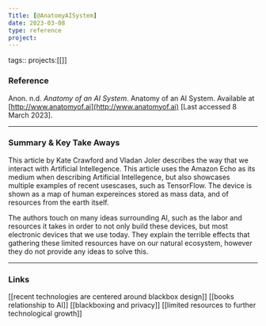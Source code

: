 ```yaml
---
Title: [@AnatomyAISystem]
date: 2023-03-08
type: reference
project:
---
```


tags::
projects:[[]]

### Reference 

Anon. n.d. _Anatomy of an AI System_. Anatomy of an AI System. Available at [http://www.anatomyof.ai](http://www.anatomyof.ai) [Last accessed 8 March 2023].


---

### Summary & Key Take Aways

This article by Kate Crawford and Vladan Joler describes the way that we interact with Artificial Intellegence. This article uses the Amazon Echo as its medium when describing Artificial Intellegence, but also showcases multiple examples of recent usescases, such as TensorFlow. The device is shown as a map of human expereinces stored as mass data, and of resources from  the earth itself. 

The authors touch on many ideas surrounding AI, such as the labor and resources it takes in order to not only build these devices, but most electronic devices that we use today. They explain the terrible effects that gathering these limited resources have on our natural ecosystem, however they do not provide any ideas to solve this. 

--- 

### Links

[[recent technologies are centered around blackbox design]]
[[books relationship to AI]]
[[blackboxing and privacy]]
[[limited resources to further technological growth]]
